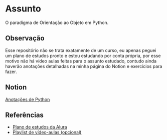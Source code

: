 # Assunto

O paradigma de Orientação ao Objeto em Python.

## Observação

Esse repositório não se trata exatamente de um curso, eu apenas peguei um plano de estudos pronto e estou estudando por conta própria, por esse motivo não há vídeo aulas feitas para o assunto estudado, contudo ainda haverão anotações detalhadas na minha página do Notion e exercícios para fazer.

## Notion

[Anotações de Python](https://coralinevi.notion.site/Development-a24562814e9a43e89ed65905c9f45d0b?pvs=4)

## Referências

- [Plano de estudos da Alura](https://techguide.sh/pt-BR/path/python/)
- [Playlist de vídeo-aulas (opcional)](https://www.youtube.com/watch?v=RLVbB91A5-8&list=PLbIBj8vQhvm34qAAEEH_PdL2tMG9rz-P7)
